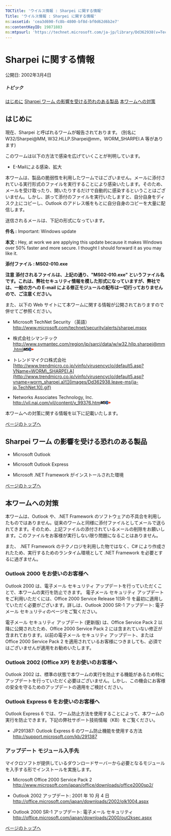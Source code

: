 ```yaml
---
TOCTitle: 'ウイルス情報 : Sharpei に関する情報'
Title: 'ウイルス情報 : Sharpei に関する情報'
ms:assetid: 'cea3d690-fc8b-4800-bf8d-bf0d62d6b2e7'
ms:contentKeyID: 19871883
ms:mtpsurl: 'https://technet.microsoft.com/ja-jp/library/Dd362938(v=TechNet.10)'
---
```


Sharpei に関する情報
====================

公開日: 2002年3月4日

##### トピック

[](#ez)[はじめに](#ez)
[](#ezc)[Sharpei ワーム の影響を受ける恐れのある製品](#ezc)
[](#edd)[本ワームへの対策](#edd)

はじめに
--------

現在、Sharpei と呼ばれるワームが報告されております。 (別名に W32/Sharpei@MM, W32.HLLP.Sharpei@mm，WORM\_SHARPEI.A 等があります)

このワームは以下の方法で感染を広げていくことが判明しています。

-   E-Mailによる感染、拡大

本ワームは、製品の脆弱性を利用したワームではございません。メールに添付されている実行形式のファイルを実行することにより感染いたします。そのため、メールを受け取ったり、開いたりするだけで自動的に感染するということはございません。しかし、誤って添付のファイルを実行いたしますと、自分自身をディスク上にコピーし、Outlook のアドレス帳をもとに自分自身のコピーを大量に配信します。

送信されるメールは、下記の形式になっています。

**件名 :** Important: Windows update

**本文 :** Hey, at work we are applying this update because it makes Windows over 50% faster and more secure. I thought I should forward it as you may like it.

**添付ファイル : MS02-010.exe**

**注意**
**添付されるファイルは、上記の通り、"MS02-010.exe" というファイル名です。これは、弊社セキュリティ情報を模した形式になっていますが、弊社では、一般の方への E-mail による修正モジュールの配布は一切行っておりませんので、ご注意ください。**

また、以下の Web サイトにて本ワームに関する情報が公開されておりますので併せてご参照ください。

-   Microsoft TechNet Security （英語）   
    <http://www.microsoft.com/technet/security/alerts/sharpei.mspx>

-   株式会社シマンテック    
    <http://www.symantec.com/region/jp/sarcj/data/w/w32.hllp.sharpei@mm.html>![](images/Dd362938.leave-ms(ja-jp,TechNet.10).gif)

-   トレンドマイクロ株式会社    
    [http://www.trendmicro.co.jp/vinfo/virusencyclo/default5.asp?VName=WORM\_SHARPEI.A](http://www.trendmicro.co.jp/vinfo/virusencyclo/default5.asp?vname=worm_sharpei.a)![](images/Dd362938.leave-ms(ja-jp,TechNet.10).gif)

-   Networks Associates Technology, Inc.     
    <http://vil.nai.com/vil/content/v_99376.htm>![](images/Dd362938.leave-ms(ja-jp,TechNet.10).gif)

本ワームへの対策に関する情報を以下に記載いたします。

[](#mainsection)[ページのトップへ](#mainsection)

Sharpei ワーム の影響を受ける恐れのある製品
-------------------------------------------

-   Microsoft Outlook

-   Microsoft Outlook Express

-   Microsoft .NET Framework がインストールされた環境

[](#mainsection)[ページのトップへ](#mainsection)

本ワームへの対策
----------------

本ワームは、Outlook や、.NET Framework のソフトウェアの不具合を利用したものではありません。従来のワームと同様に添付ファイルとしてメールで送られてきます。そのため、上記ファイルの添付されているメールの削除をお願いします。このファイルをお客様が実行しない限り問題になることはありません。

また、 .NET Framework のテクノロジを利用した物ではなく、C\# により作成されたため、実行するためのランタイム環境として .NET Framework を必要とするに過ぎません。

### Outlook 2000 をお使いのお客様へ

Outlook 2000 は、電子メール セキュリティ アップデートを行っていただくことで、本ワームの実行を防止できます。 電子メール セキュリティ アップデートをご利用いただくには、Office 2000 Service Release 1(SR-1) を最初に適用していただく必要がございます。詳しは、Outlook 2000 SR-1 アップデート: 電子メール セキュリティのページをご覧ください。

電子メール セキュリティ アップデート (更新版) は、Office Service Pack 2 以降に公開されたため、Office 2000 Service Pack 2 には含まれていない修正が含まれております。以前の電子メール セキュリティ アップデート、または Office 2000 Service Pack 2 を適用されているお客様につきましても、必須ではございませんが適用をお勧めいたします。

### Outlook 2002 (Office XP) をお使いのお客様へ

Outlook 2002 は、標準の状態で本ワームの実行を防止する機能があるため特にアップデートを行っていただく必要はございません。しかし、この機会にお客様の安全を守るためのアップデートの適用をご検討ください。

### Outlook Express 6 をお使いのお客様へ

Outlook Express 6 では、ワーム防止方法を使用することによって、本ワームの実行を防止できます。下記の弊社サポート技術情報（KB）をご覧ください。

-   JP291387: Outlook Express 6 のワーム防止機能を使用する方法     
    <http://support.microsoft.com/kb/291387>

### アップデート モジュール入手先

マイクロソフトが提供しているダウンロードサーバーから必要となるモジュールを入手する形でインストールを実施します。

-   Microsoft Office 2000 Service Pack 2   
    <http://www.microsoft.com/japan/office/downloads/office2000sp2/>

-   Outlook 2002 アップデート: 2001 年 10 月 4 日   
    <http://office.microsoft.com/japan/downloads/2002/olk1004.aspx>

-   Outlook 2000 SR-1 アップデート: 電子メール セキュリティ    
    <http://office.microsoft.com/japan/downloads/2000/out2ksec.aspx>

[](#mainsection)[ページのトップへ](#mainsection)
